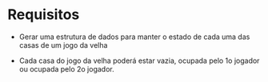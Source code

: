 # Requisitos 

* Gerar uma estrutura de dados para manter o estado de cada uma das casas de um jogo da velha 

* Cada casa do jogo da velha poderá estar vazia, ocupada pelo 1o jogador ou ocupada pelo 2o jogador.